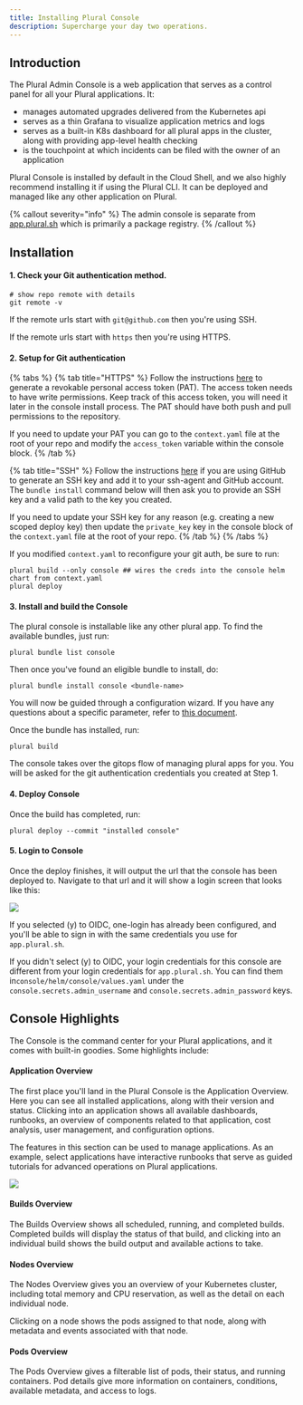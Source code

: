 ```yaml
---
title: Installing Plural Console
description: Supercharge your day two operations.
---
```


## Introduction

The Plural Admin Console is a web application that serves as a control panel for all your Plural applications. It:

* manages automated upgrades delivered from the Kubernetes api
* serves as a thin Grafana to visualize application metrics and logs
* serves as a built-in K8s dashboard for all plural apps in the cluster, along with providing app-level health checking
* is the touchpoint at which incidents can be filed with the owner of an application

Plural Console is installed by default in the Cloud Shell, and we also highly recommend installing it if using the Plural CLI. It can be deployed and managed like any other application on Plural.

{% callout severity="info" %}
The admin console is separate from [app.plural.sh](https://app.plural.sh) which is primarily a package registry.
{% /callout %}

## Installation

#### 1. Check your Git authentication method.

```
# show repo remote with details
git remote -v
```

If the remote urls start with `git@github.com` then you're using SSH.

If the remote urls start with `https` then you're using HTTPS.

#### 2. Setup for Git authentication

{% tabs %}
{% tab title="HTTPS" %}
Follow the instructions [here](https://docs.github.com/en/github/authenticating-to-github/keeping-your-account-and-data-secure/creating-a-personal-access-token) to generate a revokable personal access token (PAT). The access token needs to have write permissions. Keep track of this access token, you will need it later in the console install process.  The PAT should have both push and pull permissions to the repository.

If you need to update your PAT you can go to the `context.yaml` file at the root of your repo and modify the `access_token` variable within the console block.
{% /tab %}

{% tab title="SSH" %}
Follow the instructions [here](https://docs.github.com/en/github/authenticating-to-github/connecting-to-github-with-ssh/generating-a-new-ssh-key-and-adding-it-to-the-ssh-agent) if you are using GitHub to generate an SSH key and add it to your ssh-agent and GitHub account.  The `bundle install` command below will then ask you to provide an SSH key and a valid path to the key you created.

If you need to update your SSH key for any reason (e.g. creating a new scoped deploy key) then update the `private_key` key in the console block of the `context.yaml` file at the root of your repo. 
{% /tab %}
{% /tabs %}

If you modified `context.yaml` to reconfigure your git auth, be sure to run:

```
plural build --only console ## wires the creds into the console helm chart from context.yaml
plural deploy
```

#### 3. Install and build the Console

The plural console is installable like any other plural app. To find the available bundles, just run:

```
plural bundle list console
```

Then once you've found an eligible bundle to install, do:

```
plural bundle install console <bundle-name>
```

You will now be guided through a configuration wizard. If you have any questions about a specific parameter, refer to [this document](/applications/console).

Once the bundle has installed, run:

```
plural build
```

The console takes over the gitops flow of managing plural apps for you. You will be asked for the git authentication credentials you created at Step 1.

#### 4. Deploy Console

Once the build has completed, run:

```
plural deploy --commit "installed console"
```

#### 5. Login to Console

Once the deploy finishes, it will output the url that the console has been deployed to. Navigate to that url and it will show a login screen that looks like this:

![](</assets/Screen Shot 2021-08-19 at 3.54.54 PM.png>)

If you selected (y) to OIDC, one-login has already been configured, and you'll be able to sign in with the same credentials you use for `app.plural.sh`.

If you didn't select (y) to OIDC, your login credentials for this console are different from your login credentials for `app.plural.sh`. You can find them in`console/helm/console/values.yaml` under the `console.secrets.admin_username` and `console.secrets.admin_password` keys.

## Console Highlights

The Console is the command center for your Plural applications, and it comes with built-in goodies. Some highlights include:

#### Application Overview

The first place you'll land in the Plural Console is the Application Overview. Here you can see all installed applications, along with their version and status. Clicking into an application shows all available dashboards, runbooks, an overview of components related to that application, cost analysis, user management, and configuration options. 

The features in this section can be used to manage applications. As an example, select applications have interactive runbooks that serve as guided tutorials for advanced operations on Plural applications.

![](</assets/basic-setup-and-deployment/application-runbook.png>)

#### Builds Overview
The Builds Overview shows all scheduled, running, and completed builds. Completed builds will display the status of that build, and clicking into an individual build shows the build output and available actions to take.

#### Nodes Overview
The Nodes Overview gives you an overview of your Kubernetes cluster, including total memory and CPU reservation, as well as the detail on each individual node. 

Clicking on a node shows the pods assigned to that node, along with metadata and events associated with that node.

#### Pods Overview
The Pods Overview gives a filterable list of pods, their status, and running containers. Pod details give more information on containers, conditions, available metadata, and access to logs.